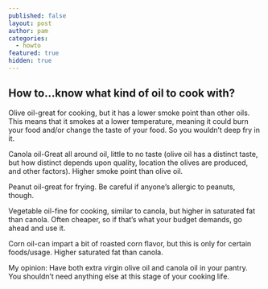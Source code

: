 ```yaml
---
published: false
layout: post
author: pam
categories:
  - howto
featured: true
hidden: true
---
```

## How to…know what kind of oil to cook with?

Olive oil-great for cooking, but it has a lower smoke point than other oils.  This means that it smokes at a lower temperature, meaning it could burn your food and/or change the taste of your food. So you wouldn’t deep fry in it.

Canola oil-Great all around oil, little to no taste (olive oil has a distinct taste, but how distinct depends upon quality, location the olives are produced, and other factors). Higher smoke point than olive oil.

Peanut oil-great for frying.  Be careful if anyone’s allergic to peanuts, though.

Vegetable oil-fine for cooking, similar to canola, but higher in saturated fat than canola. Often cheaper, so if that’s what your budget demands, go ahead and use it.

Corn oil-can impart a bit of roasted corn flavor, but this is only for certain foods/usage.  Higher saturated fat than canola.

My opinion: Have both extra virgin olive oil and canola oil in your pantry. You shouldn’t need anything else at this stage of your cooking life. 

